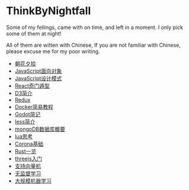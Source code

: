 # ThinkByNightfall
Some of my fellings, came with on time, and left in a moment. I only pick some of them at night!

All of them are witten with Chinese, If you are not familiar with Chinese, please excuse me for my poor writing.

- [朝花夕拾](https://github.com/heibor/ThinkByNightfall/wiki)
- [JavaScript面向对象](https://github.com/heibor/ThinkByNightfall/wiki/JavaScript%E9%9D%A2%E5%90%91%E5%AF%B9%E8%B1%A1)
- [JavaScript设计模式](https://github.com/heibor/ThinkByNightfall/wiki/JavaScript%E8%AE%BE%E8%AE%A1%E6%A8%A1%E5%BC%8F)
- [React奇门遁型](https://github.com/heibor/ThinkByNightfall/wiki/React%E5%A5%87%E9%97%A8%E9%81%81%E5%9E%8B)
- [D3简介](https://github.com/heibor/ThinkByNightfall/wiki/D3%E7%AE%80%E4%BB%8B)
- [Redux](https://github.com/heibor/ThinkByNightfall/wiki/Redux)
- [Docker简易教程](https://github.com/heibor/ThinkByNightfall/wiki/Docker%E7%AE%80%E6%98%93%E6%95%99%E7%A8%8B)
- [Godot简记](https://github.com/heibor/ThinkByNightfall/wiki/Godot%E7%AE%80%E8%AE%B0)
- [less简介](https://github.com/heibor/ThinkByNightfall/wiki/less-%E6%91%98%E8%A6%81)
- [mongoDB数据库概要](https://github.com/heibor/ThinkByNightfall/wiki/mongoDB-schema-design)
- [lua思考](https://github.com/heibor/ThinkByNightfall/wiki/Lua%E6%80%9D%E8%80%83)
- [Corona基础](https://github.com/heibor/ThinkByNightfall/wiki/Corona%E5%9F%BA%E7%A1%80)
- [Rust一览](https://github.com/heibor/ThinkByNightfall/wiki/Rust%E4%B8%80%E8%A7%88)
- [threejs入门](https://github.com/heibor/ThinkByNightfall/wiki/threejs%E5%85%A5%E9%97%A8)
- [支持向量机](https://github.com/heibor/ThinkByNightfall/wiki/Support-Vector-Machine)
- [无监督学习](https://github.com/heibor/ThinkByNightfall/wiki/unsupervise-vector-machine)
- [大规模机器学习](https://github.com/heibor/ThinkByNightfall/wiki/%E5%A4%A7%E8%A7%84%E6%A8%A1%E6%9C%BA%E5%99%A8%E5%AD%A6%E4%B9%A0)
